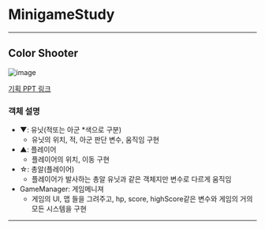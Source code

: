 # MinigameStudy

***

## Color Shooter

![image](https://user-images.githubusercontent.com/64309516/131824867-35daa6d2-7fc9-403f-a9dc-1920ab6f6b22.png)

[기획 PPT 링크](https://docs.google.com/presentation/d/1z0kYO1fVlEHQ4A2nHjZTZOtBh9jBAEY04vx-BPuNoUE/edit?usp=sharing)

### 객체 설명
+ ▼: 유닛(적또는 아군 *색으로 구분)<br/>
	+ 유닛의 위치, 적, 아군 판단 변수, 움직임 구현<br/>
+ ▲: 플레이어<br/>
	+ 플레이어의 위치, 이동 구현<br/>
+ ☆: 총알(플레이어)<br/>
	+ 플레이어가 발사하는 총알 유닛과 같은 객체지만 변수로 다르게 움직임<br/>
+ GameManager: 게임메니져<br/>
	+ 게임의 UI, 맵 들을 그려주고, hp, score, highScore같은 변수와 게임의 거의 모든 시스템을 구현<br/>

***
